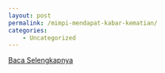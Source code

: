```yaml
---
layout: post
permalink: /mimpi-mendapat-kabar-kematian/
categories:
    - Uncategorized
---
```


[Baca Selengkapnya](/07)